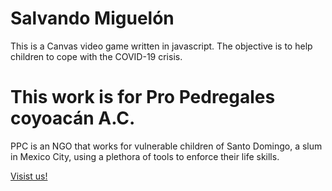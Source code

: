 # Salvando Miguelón 

This is a Canvas video game written in javascript. The objective is to help children to cope with the COVID-19 crisis. 

# This work is for Pro Pedregales coyoacán A.C. 

PPC is an NGO that works for vulnerable children of Santo Domingo, a slum in
Mexico City, using a plethora of tools to enforce their life skills.

[Visist us!](https://propedregales.org/)
